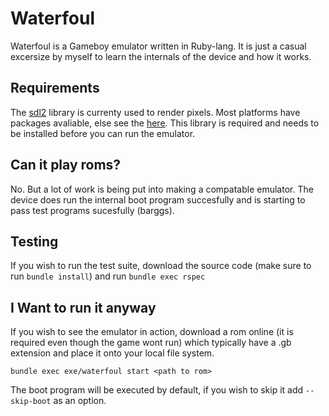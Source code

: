# Waterfoul
Waterfoul is a Gameboy emulator written in Ruby-lang. It is just a casual excersize by myself to learn the internals
of the device and how it works.

## Requirements
The [sdl2](https://www.libsdl.org/download-2.0.php) library is currenty used to render pixels. Most platforms have packages avaliable, else see the [here](https://wiki.libsdl.org/Installation). This library is required and needs to be installed before you can run the emulator.

## Can it play roms?
No. But a lot of work is being put into making a compatable emulator. The device does run the internal boot program succesfully and is starting to pass test programs sucesfully (barggs).

## Testing
If you wish to run the test suite, download the source code (make sure to run `bundle install`) and run `bundle exec rspec`

## I Want to run it anyway
If you wish to see the emulator in action, download a rom online (it is required even though the game wont run) which typically have a .gb extension and place it onto your local file system.

`bundle exec exe/waterfoul start <path to rom>`

The boot program will be executed by default, if you wish to skip it add `--skip-boot` as an option.
